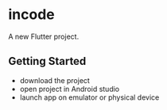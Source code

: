 # incode

A new Flutter project.

## Getting Started

- download the project
- open project in Android studio
- launch app on emulator or physical device
